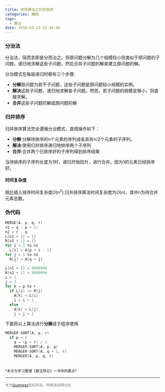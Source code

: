 ```yaml
---
title: 排序算法之归并排序
categories: 编码
tags:
  - 算法
date: 2018-03-12 22:44:48
---
```

### 分治法
分治法，简而言即是分而治之。将原问题分解为几个规模较小但类似于原问题的子问题，递归地求解这些子问题，然后合并子问题的解来建立原问题的解。

分治模式在每层递归时都有三个步骤:
- **分解**原问题为若干子问题，这些子问题是原问题较小规模的实例。
- **解决**这些子问题，递归地求解各子问题。然而，若子问题的规模足够小，则直接求解。
- **合并**这些子问题的解成原问题的解

### 归并排序
归并排序算法完全遵循分治模式，直观操作如下：
- **分解**:分解待排序的n个元素的序列成各具有n/2个元素的子序列。
- **解决**:使用归并排序递归地排序两个子序列
- **合并**:合并两个已排序好的子序列得到排序结果

当待排序的子序列长度为1时，递归开始回升，进行合并。因为1的元素已经排序好。
#### 时间复杂度
相比插入排序时间复杂度$O(n^2)$,归并排序算法时间复杂度为$O(n)$，其中n为待合并元素总数。

### 伪代码
```C++
MERGE(A, p, q, r)
n1 = q - p + 1;
n2 = r - q
L[n1 + 1] = {}
R[n2 + 1] = {}
for i = 1 to n1
  L[i] = A[p + i - 1]
for j = 1 to n2
  R[j] = A[q + j]

L[n1 + 1] = 9999999
R[n2 + 1] = 9999999
i = 1
j = 1
for k = p to r
  if L[i] <= R[j]
    A[k] = L[i]
    i = i + 1
  else
    A[k] = L[j]
    j = j + 1
```

下面将以上算法进行**分解**成子程序使用
```C++
MERGER-SORT(A, p, r)
  if p < r
    q = (p + r) / 2
    MERGER-SORT(A, p, q)
    MERGER-SORT(A, q + 1, r)
    MERGER(A, p, q, r)
```



<br/>
<small>*本文为学习整理《算法导论》一书中的要点*</small>

---
<small><font color= "gray">本文[Quenwaz](http://quenwaz.github.io)版权所有，转载请说明出处</font></small>